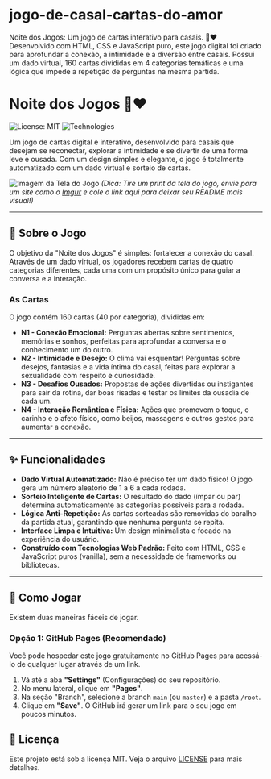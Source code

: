 # jogo-de-casal-cartas-do-amor
Noite dos Jogos: Um jogo de cartas interativo para casais. 🎲❤️  Desenvolvido com HTML, CSS e JavaScript puro, este jogo digital foi criado para aprofundar a conexão, a intimidade e a diversão entre casais. Possui um dado virtual, 160 cartas divididas em 4 categorias temáticas e uma lógica que impede a repetição de perguntas na mesma partida.

# Noite dos Jogos 🎲❤️

![License: MIT](https://img.shields.io/badge/License-MIT-yellow.svg)
![Technologies](https://img.shields.io/badge/Tech-HTML%20%7C%20CSS%20%7C%20JS-blue)

Um jogo de cartas digital e interativo, desenvolvido para casais que desejam se reconectar, explorar a intimidade e se divertir de uma forma leve e ousada. Com um design simples e elegante, o jogo é totalmente automatizado com um dado virtual e sorteio de cartas.

![Imagem da Tela do Jogo](https://i.imgur.com/your-image-url.png) 
*(Dica: Tire um print da tela do jogo, envie para um site como o [Imgur](https://imgur.com/) e cole o link aqui para deixar seu README mais visual!)*

---

## 📜 Sobre o Jogo

O objetivo da "Noite dos Jogos" é simples: fortalecer a conexão do casal. Através de um dado virtual, os jogadores recebem cartas de quatro categorias diferentes, cada uma com um propósito único para guiar a conversa e a interação.

### As Cartas

O jogo contém 160 cartas (40 por categoria), divididas em:

* **N1 - Conexão Emocional:** Perguntas abertas sobre sentimentos, memórias e sonhos, perfeitas para aprofundar a conversa e o conhecimento um do outro.
* **N2 - Intimidade e Desejo:** O clima vai esquentar! Perguntas sobre desejos, fantasias e a vida íntima do casal, feitas para explorar a sexualidade com respeito e curiosidade.
* **N3 - Desafios Ousados:** Propostas de ações divertidas ou instigantes para sair da rotina, dar boas risadas e testar os limites da ousadia de cada um.
* **N4 - Interação Romântica e Física:** Ações que promovem o toque, o carinho e o afeto físico, como beijos, massagens e outros gestos para aumentar a conexão.

---

## ✨ Funcionalidades

* **Dado Virtual Automatizado:** Não é preciso ter um dado físico! O jogo gera um número aleatório de 1 a 6 a cada rodada.
* **Sorteio Inteligente de Cartas:** O resultado do dado (ímpar ou par) determina automaticamente as categorias possíveis para a rodada.
* **Lógica Anti-Repetição:** As cartas sorteadas são removidas do baralho da partida atual, garantindo que nenhuma pergunta se repita.
* **Interface Limpa e Intuitiva:** Um design minimalista e focado na experiência do usuário.
* **Construído com Tecnologias Web Padrão:** Feito com HTML, CSS e JavaScript puros (vanilla), sem a necessidade de frameworks ou bibliotecas.

---

## 🚀 Como Jogar

Existem duas maneiras fáceis de jogar.

### Opção 1: GitHub Pages (Recomendado)

Você pode hospedar este jogo gratuitamente no GitHub Pages para acessá-lo de qualquer lugar através de um link.

1.  Vá até a aba **"Settings"** (Configurações) do seu repositório.
2.  No menu lateral, clique em **"Pages"**.
3.  Na seção "Branch", selecione a branch `main` (ou `master`) e a pasta `/root`.
4.  Clique em **"Save"**. O GitHub irá gerar um link para o seu jogo em poucos minutos.



## 📝 Licença

Este projeto está sob a licença MIT. Veja o arquivo [LICENSE](LICENSE.md) para mais detalhes.
